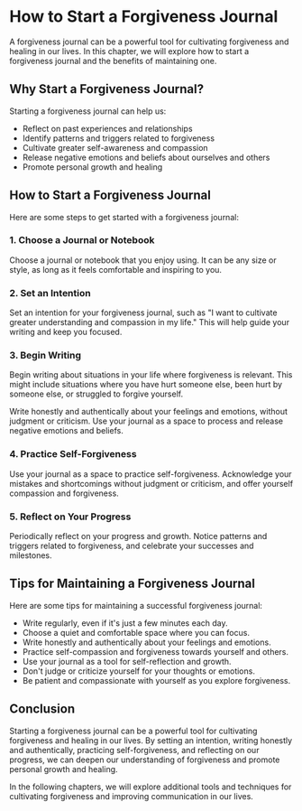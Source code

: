 How to Start a Forgiveness Journal
===============================================================================================

A forgiveness journal can be a powerful tool for cultivating forgiveness and healing in our lives. In this chapter, we will explore how to start a forgiveness journal and the benefits of maintaining one.

Why Start a Forgiveness Journal?
--------------------------------

Starting a forgiveness journal can help us:

* Reflect on past experiences and relationships
* Identify patterns and triggers related to forgiveness
* Cultivate greater self-awareness and compassion
* Release negative emotions and beliefs about ourselves and others
* Promote personal growth and healing

How to Start a Forgiveness Journal
----------------------------------

Here are some steps to get started with a forgiveness journal:

### 1. Choose a Journal or Notebook

Choose a journal or notebook that you enjoy using. It can be any size or style, as long as it feels comfortable and inspiring to you.

### 2. Set an Intention

Set an intention for your forgiveness journal, such as "I want to cultivate greater understanding and compassion in my life." This will help guide your writing and keep you focused.

### 3. Begin Writing

Begin writing about situations in your life where forgiveness is relevant. This might include situations where you have hurt someone else, been hurt by someone else, or struggled to forgive yourself.

Write honestly and authentically about your feelings and emotions, without judgment or criticism. Use your journal as a space to process and release negative emotions and beliefs.

### 4. Practice Self-Forgiveness

Use your journal as a space to practice self-forgiveness. Acknowledge your mistakes and shortcomings without judgment or criticism, and offer yourself compassion and forgiveness.

### 5. Reflect on Your Progress

Periodically reflect on your progress and growth. Notice patterns and triggers related to forgiveness, and celebrate your successes and milestones.

Tips for Maintaining a Forgiveness Journal
------------------------------------------

Here are some tips for maintaining a successful forgiveness journal:

* Write regularly, even if it's just a few minutes each day.
* Choose a quiet and comfortable space where you can focus.
* Write honestly and authentically about your feelings and emotions.
* Practice self-compassion and forgiveness towards yourself and others.
* Use your journal as a tool for self-reflection and growth.
* Don't judge or criticize yourself for your thoughts or emotions.
* Be patient and compassionate with yourself as you explore forgiveness.

Conclusion
----------

Starting a forgiveness journal can be a powerful tool for cultivating forgiveness and healing in our lives. By setting an intention, writing honestly and authentically, practicing self-forgiveness, and reflecting on our progress, we can deepen our understanding of forgiveness and promote personal growth and healing.

In the following chapters, we will explore additional tools and techniques for cultivating forgiveness and improving communication in our lives.

